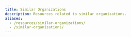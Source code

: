 ```yaml
---
title: Similar Organizations
description: Resources related to similar organizations.
aliases:
  - /resources/similar-organizations/
  - /similar-organizations/
---
```

